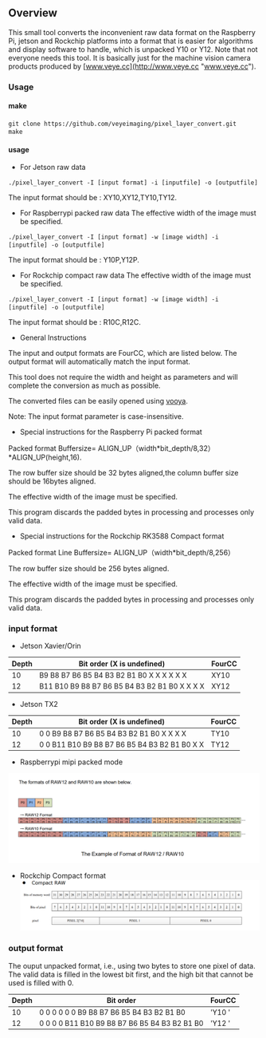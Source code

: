 ## Overview

This small tool converts the inconvenient raw data format on the Raspberry Pi, jetson and Rockchip platforms into a format that is easier for algorithms and display software to handle, which is unpacked Y10 or Y12.
Note that not everyone needs this tool. It is basically just for the machine vision camera products produced by [www.veye.cc](http://www.veye.cc "www.veye.cc").

### Usage

#### make

```
git clone https://github.com/veyeimaging/pixel_layer_convert.git
make
```

#### usage

- For Jetson raw data

```
./pixel_layer_convert -I [input format] -i [inputfile] -o [outputfile]
```
The input format should be : XY10,XY12,TY10,TY12.

- For Raspberrypi packed raw data
The effective width of the image must be specified.
```
./pixel_layer_convert -I [input format] -w [image width] -i [inputfile] -o [outputfile]
```
The input format should be : Y10P,Y12P.

- For Rockchip compact raw data
The effective width of the image must be specified.
```
./pixel_layer_convert -I [input format] -w [image width] -i [inputfile] -o [outputfile]
```
The input format should be : R10C,R12C.

- General Instructions

The input and output formats are FourCC, which are listed below. The output format will automatically match the input format.

This tool does not require the width and height as parameters and will complete the conversion as much as possible.

The converted files can be easily opened using [vooya](https://www.offminor.de/ "vooya").

Note: The input format parameter is case-insensitive.

- Special instructions for the Raspberry Pi packed format

Packed format Buffersize= ALIGN_UP（width*bit_depth/8,32）*ALIGN_UP(height,16).

The row buffer size should be 32 bytes aligned,the column buffer size should be 16bytes aligned.

The effective width of the image must be specified.

This program discards the padded bytes in processing and processes only valid data.

- Special instructions for the Rockchip RK3588 Compact format

Packed format Line Buffersize= ALIGN_UP（width*bit_depth/8,256）

The row buffer size should be 256 bytes aligned.

The effective width of the image must be specified.

This program discards the padded bytes in processing and processes only valid data.

### input format

- Jetson Xavier/Orin

| Depth | Bit order (X is undefined) | FourCC |
| --- | --- | --- |
| 10 | B9 B8 B7 B6 B5 B4 B3 B2 B1 B0 X X X X X X| XY10 |
| 12 | B11 B10 B9 B8 B7 B6 B5 B4 B3 B2 B1 B0 X X X X| XY12 |

- Jetson TX2

| Depth | Bit order (X is undefined) | FourCC |
| --- | --- | --- |
| 10 | 0 0 B9 B8 B7 B6 B5 B4 B3 B2 B1 B0 X X X X | TY10 |
| 12 | 0 0 B11 B10 B9 B8 B7 B6 B5 B4 B3 B2 B1 B0 X X | TY12 |

- Raspberrypi mipi packed mode

![Raspberrypi packed data layer](./packed_pixel_layer.png)

- Rockchip Compact format
![Rockchip Compact format layer](./compact_pixel_layer.png)

### output format
The ouput unpacked format, i.e., using two bytes to store one pixel of data.
The valid data is filled in the lowest bit first, and the high bit that cannot be used is filled with 0.

| Depth | Bit order  | FourCC |
| --- | --- | --- |
| 10 | 0 0 0 0 0 0 B9 B8 B7 B6 B5 B4 B3 B2 B1 B0| 'Y10 ' |
| 12 | 0 0 0 0 B11 B10 B9 B8 B7 B6 B5 B4 B3 B2 B1 B0 | 'Y12 ' |
